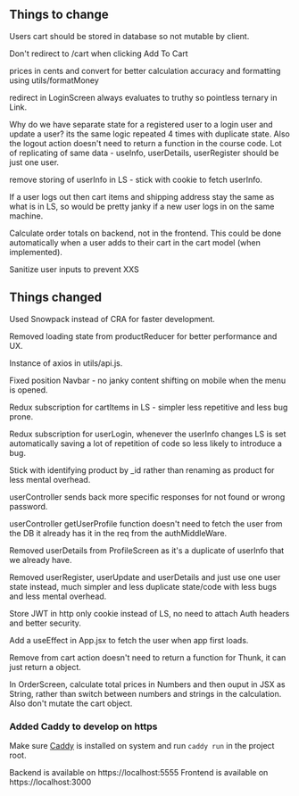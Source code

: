 ## Things to change

Users cart should be stored in database so not mutable by client.

Don't redirect to /cart when clicking Add To Cart

prices in cents and convert for better calculation accuracy and formatting using
utils/formatMoney

redirect in LoginScreen always evaluates to truthy so pointless ternary in Link.

Why do we have separate state for a registered user to a login user and update a
user? its the same logic repeated 4 times with duplicate state.  Also the logout
action doesn't need to return a function in the course code.  Lot of replicating
of same data - useInfo, userDetails, userRegister should be just one user.

remove storing of userInfo in LS - stick with cookie to fetch userInfo.

If a user logs out then cart items and shipping address stay the same as what is
in LS, so would be pretty janky if a new user logs in on the same machine.

Calculate order totals on backend, not in the frontend.
This could be done automatically when a user adds to their cart in the cart
model (when implemented).

Sanitize user inputs to prevent XXS

## Things changed 

Used Snowpack instead of CRA for faster development.

Removed loading state from productReducer for better performance and UX.

Instance of axios in utils/api.js.

Fixed position Navbar - no janky content shifting on mobile when the menu is
opened.

Redux subscription for cartItems in LS - simpler less repetitive and less bug
prone.

Redux subscription for userLogin, whenever the userInfo changes LS is set
automatically saving a lot of repetition of code so less likely to introduce a
bug.

Stick with identifying product by \_id  rather than renaming as product for less
mental overhead.

userController sends back more specific responses for not found or wrong
password.

userController getUserProfile function doesn't need to fetch the user from the
DB it already has it in the req from the authMiddleWare.

Removed userDetails from ProfileScreen as it's a duplicate of userInfo that we
already have.

Removed userRegister, userUpdate and userDetails and just use one user state
instead, much simpler and less duplicate state/code with less bugs and less
mental overhead. 

Store JWT in http only cookie instead of LS, no need to attach Auth headers and
better security.

Add a useEffect in App.jsx to fetch the user when app first loads.

Remove from cart action doesn't need to return a function for Thunk, it can just
return a object.

In OrderScreen, calculate total prices in Numbers and then ouput in JSX as
String, rather than switch between numbers and strings in the calculation.  Also
don't mutate the cart object.

### Added Caddy to develop on https

Make sure [Caddy](https://caddyserver.com/) is installed on system and run
`caddy run` in the project root. 

Backend is available on https://localhost:5555
Frontend is available on https://localhost:3000
